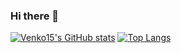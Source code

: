 ### Hi there 👋
[![Venko15's GitHub stats](https://github-readme-stats.vercel.app/api?username=Venko15)](https://github.com/anuraghazra/github-readme-stats)
[![Top Langs](https://github-readme-stats.vercel.app/api/top-langs/?username=Venko15)](https://github.com/anuraghazra/github-readme-stats)

